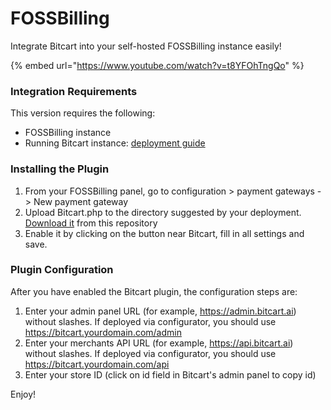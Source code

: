 # FOSSBilling

Integrate Bitcart into your self-hosted FOSSBilling instance easily!

{% embed url="https://www.youtube.com/watch?v=t8YFOhTngQo" %}

### Integration Requirements

This version requires the following:

- FOSSBilling instance
- Running Bitcart instance: [deployment guide](https://docs.bitcart.ai/deployment)

### Installing the Plugin

1. From your FOSSBilling panel, go to configuration > payment gateways -> New payment gateway
2. Upload Bitcart.php to the directory suggested by your deployment. [Download it](https://raw.githubusercontent.com/bitcart/bitcart-boxbilling/master/Bitcart.php) from this repository
3. Enable it by clicking on the button near Bitcart, fill in all settings and save.

### Plugin Configuration

After you have enabled the Bitcart plugin, the configuration steps are:

1. Enter your admin panel URL (for example, https://admin.bitcart.ai) without slashes. If deployed via configurator, you should use https://bitcart.yourdomain.com/admin
2. Enter your merchants API URL (for example, https://api.bitcart.ai) without slashes. If deployed via configurator, you should use https://bitcart.yourdomain.com/api
3. Enter your store ID (click on id field in Bitcart's admin panel to copy id)

Enjoy!
